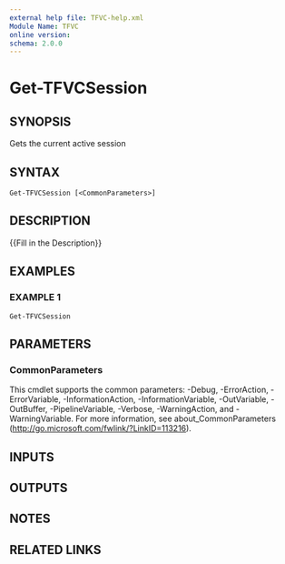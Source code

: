 ```yaml
---
external help file: TFVC-help.xml
Module Name: TFVC
online version:
schema: 2.0.0
---
```


# Get-TFVCSession

## SYNOPSIS
Gets the current active session

## SYNTAX

```
Get-TFVCSession [<CommonParameters>]
```

## DESCRIPTION
{{Fill in the Description}}

## EXAMPLES

### EXAMPLE 1
```
Get-TFVCSession
```

## PARAMETERS

### CommonParameters
This cmdlet supports the common parameters: -Debug, -ErrorAction, -ErrorVariable, -InformationAction, -InformationVariable, -OutVariable, -OutBuffer, -PipelineVariable, -Verbose, -WarningAction, and -WarningVariable. For more information, see about_CommonParameters (http://go.microsoft.com/fwlink/?LinkID=113216).

## INPUTS

## OUTPUTS

## NOTES

## RELATED LINKS
